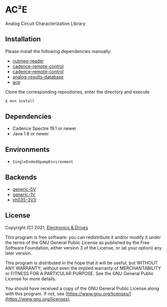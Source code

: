 # AC²E

Analog Circuit Characterization Library

## Installation


Please install the following dependencies manually:

- [nutmeg-reader](https://github.com/electronics-and-drives/nutmeg-reader) 
- [cadence-remote-control](https://github.com/electronics-and-drives/cadence-remote-control) 
- [cadence-remote-control](https://github.com/electronics-and-drives/spectre-remote-control) 
- [analog-results-database](https://github.com/electronics-and-drives/analog-results-database) 
- [ace](https://github.com/matthschw/ace) 

Clone the corresponding repositories, enter the directory and execute

```bash
$ mvn install
```
## Dependencies

- Cadence Spectre 19.1 or newer
- Java 1.8 or newer

## Environments

- `SingleEndedOpampEnvironment`

## Backends

- [generic-5V](https://github.com/matthschw/ace-generic-5V)
- [generic-1V](https://github.com/matthschw/ace-generic-1V)
- [xh035-3V3](https://gitlab-forschung.reutlingen-university.de/eda/ace-xh035-3v3)

## License

Copyright (C) 2021, [Electronics & Drives](https://www.electronics-and-drives.de/)

This program is free software: you can redistribute it and/or modify
it under the terms of the GNU General Public License as published by
the Free Software Foundation, either version 3 of the License, or
(at your option) any later version.

This program is distributed in the hope that it will be useful,
but WITHOUT ANY WARRANTY; without even the implied warranty of
MERCHANTABILITY or FITNESS FOR A PARTICULAR PURPOSE.  See the
GNU General Public License for more details.

You should have received a copy of the GNU General Public License
along with this program. If not, see 
[https://www.gnu.org/licenses/](https://www.gnu.org/licenses).